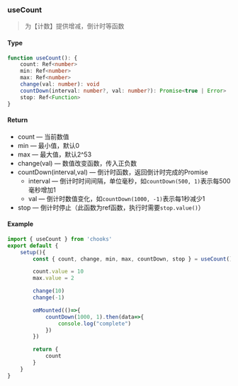 ### useCount

> 为【计数】提供增减，倒计时等函数

#### Type
```ts
function useCount(): {
    count: Ref<number>
    min: Ref<number>
    max: Ref<number>
    change(val: number): void
    countDown(interval: number?, val: number?): Promise<true | Error>
    stop: Ref<Function>
}
```

#### Return
- count &mdash; 当前数值
- min &mdash; 最小值，默认0
- max &mdash; 最大值，默认2^53
- change(val) &mdash; 数值改变函数，传入正负数
- countDown(interval,val) &mdash; 倒计时函数，返回倒计时完成的Promise
    - interval &mdash; 倒计时时间间隔，单位毫秒，如```countDown(500, 1)```表示每500毫秒增加1
    - val &mdash; 倒计时数值变化，如```countDown(1000, -1)```表示每1秒减少1
- stop &mdash; 倒计时停止（此函数为ref函数，执行时需要```stop.value()```）

#### Example
```js
import { useCount } from 'chooks'
export default {
    setup(){
        const { count, change, min, max, countDown, stop } = useCount()

        count.value = 10
        max.value = 2

        change(10)
        change(-1)

        omMounted(()=>{
            countDown(1000, 1).then(data=>{
                console.log("complete")
            })
        })

        return {
            count
        }
    }
}
```